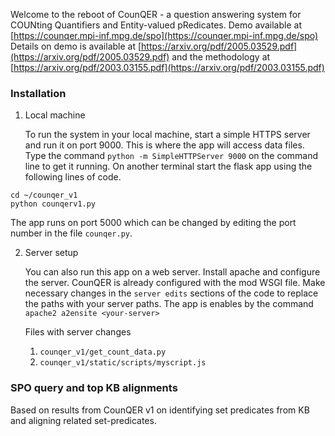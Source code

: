Welcome to the reboot of CounQER - a question answering system for COUNting Quantifiers and Entity-valued pRedicates.
Demo available at [https://counqer.mpi-inf.mpg.de/spo](https://counqer.mpi-inf.mpg.de/spo)
Details on demo is available at [https://arxiv.org/pdf/2005.03529.pdf](https://arxiv.org/pdf/2005.03529.pdf) and the methodology at [https://arxiv.org/pdf/2003.03155.pdf](https://arxiv.org/pdf/2003.03155.pdf) 

### Installation
1. Local machine
   
   To run the system in your local machine, start a simple HTTPS server and run it on port 9000. This is where the app will access data files. Type the command `python -m SimpleHTTPServer 9000` on the command line to get it running. On another terminal start the flask app using the following lines of code. 
```
cd ~/counqer_v1
python counqerv1.py
```
The app runs on port 5000 which can be changed by editing the port number in the file `counqer.py`.

2. Server setup

   You can also run this app on a web server. Install apache and configure the server. CounQER is already configured with the mod WSGI file. Make necessary changes in the `server edits` sections of the code to replace the paths with your server paths.
   The app is enables by the command `apache2 a2ensite <your-server>`

   	Files with server changes 
   	1. `counqer_v1/get_count_data.py`
   	2. `counqer_v1/static/scripts/myscript.js`

### SPO query and top KB alignments
Based on results from CounQER v1 on identifying set predicates from KB and aligning related set-predicates.

